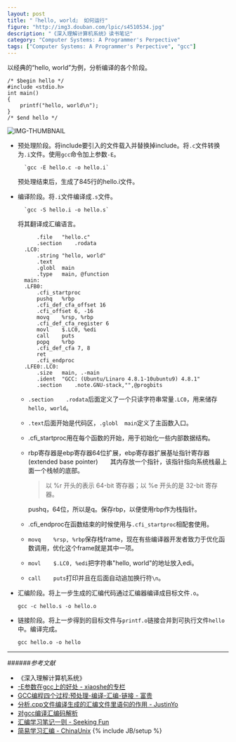 ```yaml
---
layout: post
title: "『hello, world』 如何运行"
figure: "http://img3.douban.com/lpic/s4510534.jpg"
description: "《深入理解计算机系统》读书笔记"
category: "Computer Systems: A Programmer's Perpective"
tags: ["Computer Systems: A Programmer's Perpective", "gcc"]
---
```


以经典的“hello, world”为例，分析编译的各个阶段。

    /* $begin hello */
    #include <stdio.h>
    int main() 
    {
        printf("hello, world\n");
    }
    /* $end hello */

![IMG-THUMBNAIL](http://www.upemb.com/uploads/allimg/121114/6-1211141Q931538.jpg)

+ 预处理阶段。将include要引入的文件载入并替换掉include。将`.c`文件转换为`.i`文件。使用`gcc`命令加上参数`-E`。

        `gcc -E hello.c -o hello.i`

    预处理结束后，生成了845行的hello.i文件。

+ 编译阶段。将`.i`文件编译成`.s`文件。

        `gcc -S hello.i -o hello.s`

    将其翻译成汇编语言。

            .file   "hello.c"
            .section    .rodata
        .LC0:
            .string "hello, world"
            .text
            .globl  main
            .type   main, @function
        main:
        .LFB0:
            .cfi_startproc
            pushq   %rbp
            .cfi_def_cfa_offset 16
            .cfi_offset 6, -16
            movq    %rsp, %rbp
            .cfi_def_cfa_register 6
            movl    $.LC0, %edi
            call    puts
            popq    %rbp
            .cfi_def_cfa 7, 8
            ret
            .cfi_endproc
        .LFE0:.LC0:
            .size   main, .-main
            .ident  "GCC: (Ubuntu/Linaro 4.8.1-10ubuntu9) 4.8.1"
            .section    .note.GNU-stack,"",@progbits

    + `.section    .rodata`后面定义了一个只读字符串常量`.LC0`，用来储存`hello, world`。
    + `.text`后面开始是代码区，`.globl  main`定义了主函数入口。
    + .cfi_startproc用在每个函数的开始，用于初始化一些内部数据结构。
    + rbp寄存器是ebp寄存器64位扩展，ebp寄存器扩展基址指针寄存器(extended base pointer)　　其内存放一个指针，该指针指向系统栈最上面一个栈帧的底部。
        
        > 以 %r 开头的表示 64-bit 寄存器；以 %e 开头的是 32-bit 寄存器。
        
        pushq，64位，所以是q。保存rbp，以便使用rbp作为栈指针。

    + .cfi_endproc在函数结束的时候使用与`.cfi_startproc`相配套使用。
    + `movq    %rsp, %rbp`保存栈frame，现在有些编译器开发者致力于优化函数调用，优化这个frame就是其中一项。
    + `movl    $.LC0, %edi`把字符串"hello, world"的地址放入edi。
    + `call    puts`打印并且在后面自动追加换行符`\n`。

+ 汇编阶段。将上一步生成的汇编代码通过汇编器编译成目标文件`.o`。

    `gcc -c hello.s -o hello.o`

+ 链接阶段。将上一步得到的目标文件与`printf.o`链接合并到可执行文件`hello`中。编译完成。

    `gcc hello.o -o hello`

---

######*参考文献*
+ 《深入理解计算机系统》
+ [-E参数在gcc上的好处 - xiaoshe的专栏](http://blog.csdn.net/hbuxiaoshe/article/details/6533581)
+ [GCC编程四个过程:预处理-编译-汇编-链接 - 富贵](http://hi.baidu.com/hp_roc/item/28c3edf7704b1c1ece9f3298)
+ [分析.cpp文件编译生成的汇编文件里语句的作用 - JustinYo](http://www.cnblogs.com/justinyo/archive/2013/03/08/2950718.html)
+ [对gcc编译汇编码解析](http://www.360doc.com/content/09/1230/12/510771_12295954.shtml)
+ [汇编学习笔记一则 - Seeking Fun](http://seekingfun.org/blog/2012/02/25/assembly-note/)
+ [简易学习汇编 - ChinaUnix](http://bbs.chinaunix.net/thread-2048159-1-1.html)
{% include JB/setup %}